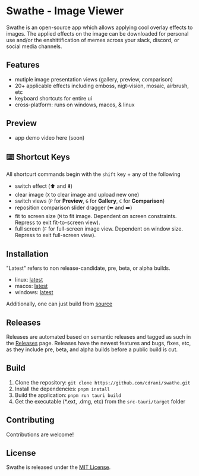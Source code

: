 # Swathe - Image Viewer

Swathe is an open-source app which allows applying cool overlay effects to images. The applied effects on the image can be downloaded for personal use and/or the enshittification of memes across your slack, discord, or social media channels.

## Features

-   mutiple image presentation views (gallery, preview, comparison)
-   20+ applicable effects including emboss, nigt-vision, mosaic, airbrush, etc
-   keyboard shortcuts for entire ui
-   cross-platform: runs on windows, macos, & linux

## Preview

-   app demo video here (soon)

## ⌨️ Shortcut Keys

All shortcurt commands begin with the `shift` key + any of the following

-   switch effect (⬆️ and ⬇️)
-   clear image (`X` to clear image and upload new one)
-   switch views (`P` for **Preview**, `G` for **Gallery**, `C` for **Comparison**)
-   reposition comparison slider dragger (⬅️ and ➡️)
-   fit to screen size (`M` to fit image. Dependent on screen constraints. Repress to exit fit-to-screen view).
-   full screen (`F` for full-screen image view. Dependent on window size. Repress to exit full-screen view).

## Installation

"Latest" refers to non release-candidate, pre, beta, or alpha builds.

-   linux: [latest](https://github.com/cdrani/swathe/releases/latest/download/swath.dmp)
-   macos: [latest](https://github.com/cdrani/swathe/releases/latest/download/swathe.dmg)
-   windows: [latest](https://github.com/cdrani/swathe/releases/latest/download/swath.exe)

Additionally, one can just build from [source](https://github.com/cdrani/swathe/releases/latest)

## Releases

Releases are automated based on semantic releases and tagged as such in the [Releases](https://github.com/cdrani/swathe/releases) page. Releases have the newest features and bugs, fixes, etc, as they include pre, beta, and alpha builds before a public build is cut.

## Build

1. Clone the repository: `git clone https://github.com/cdrani/swathe.git`
2. Install the dependencies: `pnpm install`
3. Build the application: `pnpm run tauri build`
4. Get the executable (\*.ext, .dmg, etc) from the `src-tauri/target` folder

## Contributing

Contributions are welcome!

## License

Swathe is released under the [MIT License](./LICENSE).
